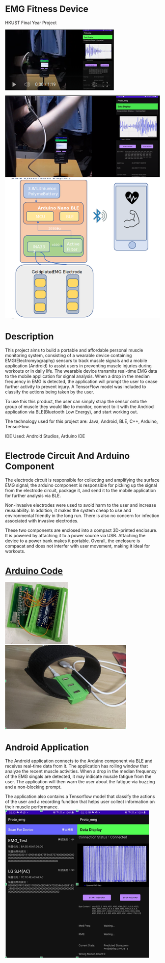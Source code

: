 # EMG Fitness Device
HKUST Final Year Project

<p><a href="https://youtu.be/pZxpOF_Pch0">
<img src="/assets/img/emg_thumbnail.png">
</a></p>


![EMG Lift](/assets/img/EMG_Lift.png)
![System](/assets/img/emg_system_diagram.png)

# Description
This project aims to build a portable and affordable personal muscle monitoring system, consisting of a wearable device containing EMG(Electromyography) sensors to track muscle signals and a mobile application (Android) to assist users in preventing muscle injuries during workouts or in daily life. The wearable device transmits real-time EMG data to the mobile application for signal analysis. When a drop in the median frequency in EMG is detected, the application will prompt the user to cease further activity to prevent injury. A TensorFlow model was included to classify the actions being taken by the user.

To use this this product, the user can simply strap the sensor onto the group of muscle they would like to monitor, connect to it with the Andriod application via BLE(Bluetooth Low Energy), and start working out.

The technology used for this project are: Java, Android, BLE, C++, Arduino, TensorFlow.

IDE Used: Android Studios, Arduino IDE

# Electrode Circuit And Arduino Component
The electrode circuit is responsible for collecting and amplifying the surface EMG signal; the arduino component is responsible for picking up the signal from the electrode circuit, package it, and send it to the mobile application for further analysis via BLE.

Non-invasive electrodes were used to avoid harm to the user and increase reusuability. In addition, it makes the system cheap to use and environmental friendly in the long run. There is also no concern for infection associated with invasive electrodes.

These two components are enclosed into a compact 3D-printed enclosure. It is powered by attaching it to a power source via USB. Attaching the device to a power bank makes it portable. Overall, the enclosure is compacat and does not interfer with user movement, making it ideal for workouts.

# <a href="https://github.com/whiteunicorn3404/JQ03a-21_EMG_FYP">Arduino Code</a><br>
![Enclosure](/assets/img/FYP_0.png)
![EMG_Device](/assets/img/FYP_1.png)

# Android Application
The Android application connects to the Arduino component via BLE and receives real-time data from it. The application has rolling window that analyze the recent muscle activities. When a drop in the median frequency of the EMG singals are detected, it may indicate muscle fatigue from the user. The application will then warn the user about the fatigue via buzzing and a non-blocking prompt.

The application also contains a Tensorflow model that classify the actions of the user and a recording function that helps user collect information on their muscle performance.<br>
![EMG_App](/assets/img/FYP_2.png)
